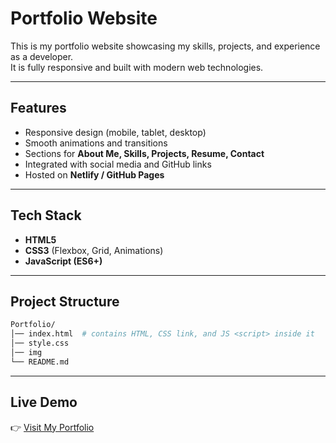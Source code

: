 # Portfolio Website

This is my portfolio website showcasing my skills, projects, and experience as a developer.  
It is fully responsive and built with modern web technologies.

---

## Features
- Responsive design (mobile, tablet, desktop)
- Smooth animations and transitions
- Sections for **About Me, Skills, Projects, Resume, Contact**
- Integrated with social media and GitHub links
- Hosted on **Netlify / GitHub Pages**

---

## Tech Stack
- **HTML5**
- **CSS3** (Flexbox, Grid, Animations)
- **JavaScript (ES6+)**

---

## Project Structure
```bash
Portfolio/
│── index.html  # contains HTML, CSS link, and JS <script> inside it
│── style.css
│── img
└── README.md
```
---

## Live Demo  

👉 [Visit My Portfolio](https://vaibhav7781.netlify.app/)
